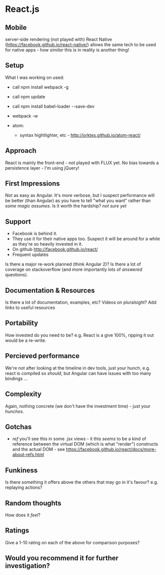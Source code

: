 # React.js

## Mobile
  server-side rendering (not played with)
  React Native (https://facebook.github.io/react-native/) allows the same tech to be used for native apps - how *similar* this is in reality is another thing!

## Setup
  What I was working on used:
  - call npm install webpack -g
  - call npm update
  - call npm install babel-loader --save-dev
  - webpack -w

  - atom:
    - syntax hightlighter, etc - http://orktes.github.io/atom-react/

## Approach
  React is mainly the front-end - not played with FLUX yet.
  No bias towards a persistence layer - I'm using jQuery!

## First Impressions
  Not as easy as Angular.
  It's more verbose, but I suspect performance will be better (than Angular) as you have to tell "what you want" rather than *some magic assumes*.
  Is it worth the hardship? *not sure yet*

## Support
  - Facebook is behind it.
  - They use it for their native apps too.
  Suspect it will be around for a while as they're so heavily invested in it.
  - On github http://facebook.github.io/react/
  - Frequent updates

  Is there a major re-work planned (think Angular 2)?
  Is there a lot of coverage on stackoverflow (and more importantly lots of _answered_ questions).

## Documentation & Resources
  Is there a lot of documentation, examples, etc?
  Videos on pluralsight?
  Add links to useful resources


## Portability
  How invested do you need to be?
  e.g. React is a give 100%, ripping it out would be a re-write.

## Percieved performance
  We're not after looking at the timeline in dev tools, just your hunch, e.g. react is compiled so *should*, but Angular can have issues with too many bindings ...

## Complexity
  Again, nothing concrete (we don't have the investment time) - just your *hunches*.

## Gotchas
  - *ref* you'll see this in some .jsx views - it this _seems_ to be a kind of reference between the virtual DOM (which is what "render") constructs and the actual DOM - see https://facebook.github.io/react/docs/more-about-refs.html

## Funkiness
  Is there something it offers above the others that may go in it's favour? e.g. replaying actions?

## Random thoughts
  How does it *feel*?

## Ratings
  Give a 1-10 rating on each of the above for comparison purposes?

## Would you recommend it for further investigation?
